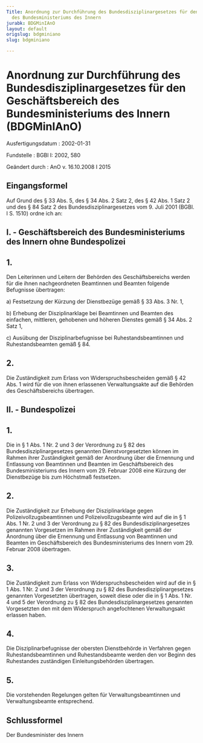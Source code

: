 ```yaml
---
Title: Anordnung zur Durchführung des Bundesdisziplinargesetzes für den Geschäftsbereich
  des Bundesministeriums des Innern
jurabk: BDGMinIAnO
layout: default
origslug: bdgminiano
slug: bdgminiano

---
```


# Anordnung zur Durchführung des Bundesdisziplinargesetzes für den Geschäftsbereich des Bundesministeriums des Innern (BDGMinIAnO)

Ausfertigungsdatum
:   2002-01-31

Fundstelle
:   BGBl I: 2002, 580

Geändert durch
:   AnO v. 16.10.2008 I 2015



## Eingangsformel

Auf Grund des § 33 Abs. 5, des § 34 Abs. 2 Satz 2, des § 42 Abs. 1
Satz 2 und des § 84 Satz 2 des Bundesdisziplinargesetzes vom 9. Juli
2001 (BGBl. I S. 1510) ordne ich an:


## I. - Geschäftsbereich des Bundesministeriums des Innern ohne Bundespolizei



## 1.

Den Leiterinnen und Leitern der Behörden des Geschäftsbereichs werden
für die ihnen nachgeordneten Beamtinnen und Beamten folgende
Befugnisse übertragen:

a)  Festsetzung der Kürzung der Dienstbezüge gemäß § 33 Abs. 3 Nr. 1,


b)  Erhebung der Disziplinarklage bei Beamtinnen und Beamten des
    einfachen, mittleren, gehobenen und höheren Dienstes gemäß § 34 Abs. 2
    Satz 1,


c)  Ausübung der Disziplinarbefugnisse bei Ruhestandsbeamtinnen und
    Ruhestandsbeamten gemäß § 84.





## 2.

Die Zuständigkeit zum Erlass von Widerspruchsbescheiden gemäß § 42
Abs. 1 wird für die von ihnen erlassenen Verwaltungsakte auf die
Behörden des Geschäftsbereichs übertragen.


## II. - Bundespolizei



## 1.

Die in § 1 Abs. 1 Nr. 2 und 3 der Verordnung zu § 82 des
Bundesdisziplinargesetzes genannten Dienstvorgesetzten können im
Rahmen ihrer Zuständigkeit gemäß der Anordnung über die Ernennung und
Entlassung von Beamtinnen und Beamten im Geschäftsbereich des
Bundesministeriums des Innern vom 29. Februar 2008 eine Kürzung der
Dienstbezüge bis zum Höchstmaß festsetzen.


## 2.

Die Zuständigkeit zur Erhebung der Disziplinarklage gegen
Polizeivollzugsbeamtinnen und Polizeivollzugsbeamte wird auf die in §
1 Abs. 1 Nr. 2 und 3 der Verordnung zu § 82 des
Bundesdisziplinargesetzes genannten Vorgesetzen im Rahmen ihrer
Zuständigkeit gemäß der Anordnung über die Ernennung und Entlassung
von Beamtinnen und Beamten im Geschäftsbereich des Bundesministeriums
des Innern vom 29. Februar 2008 übertragen.


## 3.

Die Zuständigkeit zum Erlass von Widerspruchsbescheiden wird auf die
in § 1 Abs. 1 Nr. 2 und 3 der Verordnung zu § 82 des
Bundesdisziplinargesetzes genannten Vorgesetzten übertragen, soweit
diese oder die in § 1 Abs. 1 Nr. 4 und 5 der Verordnung zu § 82 des
Bundesdisziplinargesetzes genannten Vorgesetzten den mit dem
Widerspruch angefochtenen Verwaltungsakt erlassen haben.


## 4.

Die Disziplinarbefugnisse der obersten Dienstbehörde in Verfahren
gegen Ruhestandsbeamtinnen und Ruhestandsbeamte werden den vor Beginn
des Ruhestandes zuständigen Einleitungsbehörden übertragen.


## 5.

Die vorstehenden Regelungen gelten für Verwaltungsbeamtinnen und
Verwaltungsbeamte entsprechend.


## Schlussformel

Der Bundesminister des Innern


